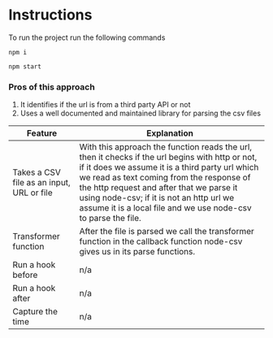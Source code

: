 # Instructions
To run the project run the following commands
```
npm i
```
```
npm start
```

### Pros of this approach
1. It identifies if the url is from a third party API or not
2. Uses a well documented and maintained library for parsing the csv files

Feature  | Explanation
------------- | -------------
Takes a CSV file as an input, URL or file  | With this approach the function reads the url, then it checks if the url begins with http or not, if it does we assume it is a third party url which we read as text coming from the response of the http request and after that we parse it using node-csv; if it is not an http url we assume it is a local file and we use node-csv to parse the file.
Transformer function  | After the file is parsed we call the transformer function in the callback function node-csv gives us in its parse functions.
Run a hook before  | n/a
Run a hook after  | n/a
Capture the time  | n/a
